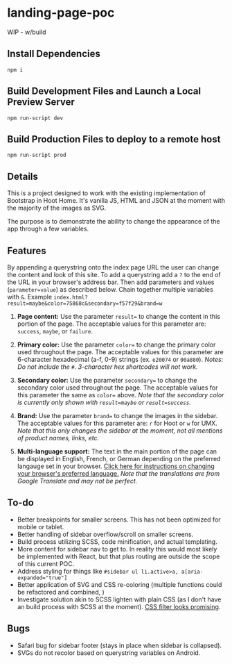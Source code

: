 # landing-page-poc

WIP - w/build

## Install Dependencies

````
npm i
````

## Build Development Files and Launch a Local Preview Server
````
npm run-script dev
````

## Build Production Files to deploy to a remote host
````
npm run-script prod
````
## Details

This is a project designed to work with the existing implementation of Bootstrap in Hoot Home. It's vanilla JS, HTML and JSON at the moment with the majority of the images as SVG.

The purpose is to demonstrate the ability to change the appearance of the app through a few variables.

## Features

By appending a querystring onto the index page URL the user can change the content and look of this site. To add a querystring add a `?` to the end of the URL in your browser's address bar.  Then add parameters and values (`parameter=value`) as described below. Chain together multiple variables with `&`. Example `index.html?result=maybe&color=75868c&secondary=f57f29&brand=w`

1. **Page content:** Use the parameter `result=` to change the content in this portion of the page. The acceptable values for this parameter are: `success`, `maybe`, or `failure`.

2. **Primary color:** Use the parameter `color=` to change the primary color used throughout the page. The acceptable values for this parameter are 6-character hexadecimal (a-f, 0-9) strings (ex. `e20074` or `00a880`). *Notes: Do not include the `#`. 3-character hex shortcodes will not work.*

3. **Secondary color:** Use the parameter `secondary=` to change the secondary color used throughout the page. The acceptable values for this parameter the same as `color=` above. *Note that the secondary color is currently only shown with `result=maybe` or `result=success`.*

4. **Brand:** Use the parameter `brand=` to change the images in the sidebar. The acceptable values for this parameter are: `r` for Hoot or `w` for UMX. *Note that this only changes the sidebar at the moment, not all mentions of product names, links, etc.*

5. **Multi-language support:** The text in the main portion of the page can be displayed in English, French, or German depending on the preferred langauge set in your browser. [Click here for instructions on changing your browser's preferred language.](https://www.computerhope.com/issues/ch001904.htm) *Note that the translations are from Google Translate and may not be perfect.*

## To-do

- Better breakpoints for smaller screens. This has not been optimized for mobile or tablet.
- Better handling of sidebar overflow/scroll on smaller screens.
- Build process utilizing SCSS, code minification, and actual templating.
- More content for sidebar nav to get to. In reality this would most likely be implemented with React, but that plus routing are outside the scope of this current POC.
- Address styling for things like `#sidebar ul li.active>a, a[aria-expanded="true"]`
- Better application of SVG and CSS re-coloring (multiple functions could be refactored and combined, )
- Investigate solution akin to SCSS lighten with plain CSS (as I don't have an build process with SCSS at the moment). [CSS filter looks promising](https://css-tricks.com/almanac/properties/f/filter/).

## Bugs

- Safari bug for sidebar footer (stays in place when sidebar is collapsed).
- SVGs do not recolor based on querystring variables on Android.
